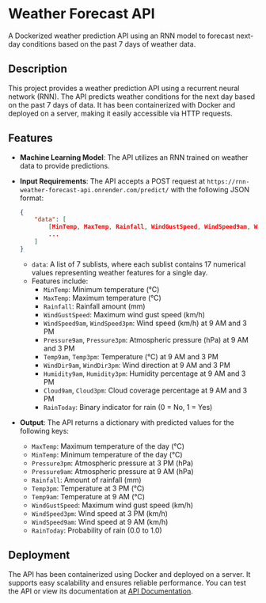 # Weather Forecast API
A Dockerized weather prediction API using an RNN model to forecast next-day conditions based on the past 7 days of weather data.

## Description
This project provides a weather prediction API using a recurrent neural network (RNN). The API predicts weather conditions for the next day based on the past 7 days of data. It has been containerized with Docker and deployed on a server, making it easily accessible via HTTP requests.

## Features

- **Machine Learning Model**: The API utilizes an RNN trained on weather data to provide predictions.
- **Input Requirements**: The API accepts a POST request at `https://rnn-weather-forecast-api.onrender.com/predict/` with the following JSON format:
  ```json
  {
      "data": [
          [MinTemp, MaxTemp, Rainfall, WindGustSpeed, WindSpeed9am, WindSpeed3pm, Pressure9am, Pressure3pm, Temp9am, Temp3pm, WindDir9am, WindDir3pm, Humidity9am, Humidity3pm, Cloud9am, Cloud3pm, RainToday],
          ...
      ]
  }
  ```
  - `data`: A list of 7 sublists, where each sublist contains 17 numerical values representing weather features for a single day.
  - Features include:
    - `MinTemp`: Minimum temperature (°C)
    - `MaxTemp`: Maximum temperature (°C)
    - `Rainfall`: Rainfall amount (mm)
    - `WindGustSpeed`: Maximum wind gust speed (km/h)
    - `WindSpeed9am`, `WindSpeed3pm`: Wind speed (km/h) at 9 AM and 3 PM
    - `Pressure9am`, `Pressure3pm`: Atmospheric pressure (hPa) at 9 AM and 3 PM
    - `Temp9am`, `Temp3pm`: Temperature (°C) at 9 AM and 3 PM
    - `WindDir9am`, `WindDir3pm`: Wind direction at 9 AM and 3 PM
    - `Humidity9am`, `Humidity3pm`: Humidity percentage at 9 AM and 3 PM
    - `Cloud9am`, `Cloud3pm`: Cloud coverage percentage at 9 AM and 3 PM
    - `RainToday`: Binary indicator for rain (0 = No, 1 = Yes)

- **Output**: The API returns a dictionary with predicted values for the following keys:
  - `MaxTemp`: Maximum temperature of the day (°C)
  - `MinTemp`: Minimum temperature of the day (°C)
  - `Pressure3pm`: Atmospheric pressure at 3 PM (hPa)
  - `Pressure9am`: Atmospheric pressure at 9 AM (hPa)
  - `Rainfall`: Amount of rainfall (mm)
  - `Temp3pm`: Temperature at 3 PM (°C)
  - `Temp9am`: Temperature at 9 AM (°C)
  - `WindGustSpeed`: Maximum wind gust speed (km/h)
  - `WindSpeed3pm`: Wind speed at 3 PM (km/h)
  - `WindSpeed9am`: Wind speed at 9 AM (km/h)
  - `RainToday`: Probability of rain (0.0 to 1.0)

## Deployment

The API has been containerized using Docker and deployed on a server. It supports easy scalability and ensures reliable performance. You can test the API or view its documentation at [API Documentation](https://rnn-weather-forecast-api.onrender.com/docs).
